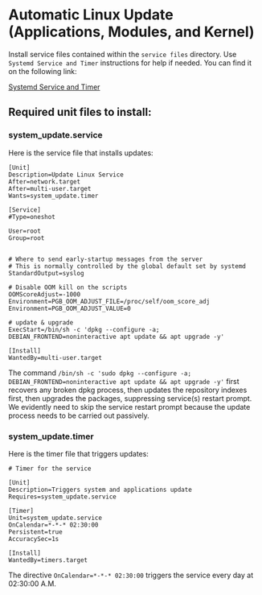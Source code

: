 # Automatic Linux Update (Applications, Modules, and Kernel)

Install service files contained within the `service files` directory. Use `Systemd Service and Timer` instructions for help if needed.
 You can find it on the following link:
 
[Systemd Service and Timer](../../Systemd%20Service%20and%20Timer/README.md)

## Required unit files to install:

### system_update.service

Here is the service file that installs updates:

```shell
[Unit]
Description=Update Linux Service
After=network.target
After=multi-user.target
Wants=system_update.timer

[Service]
#Type=oneshot

User=root
Group=root


# Where to send early-startup messages from the server
# This is normally controlled by the global default set by systemd
StandardOutput=syslog

# Disable OOM kill on the scripts
OOMScoreAdjust=-1000
Environment=PGB_OOM_ADJUST_FILE=/proc/self/oom_score_adj
Environment=PGB_OOM_ADJUST_VALUE=0

# update & upgrade
ExecStart=/bin/sh -c 'dpkg --configure -a; DEBIAN_FRONTEND=noninteractive apt update && apt upgrade -y'

[Install]
WantedBy=multi-user.target

```

The command `/bin/sh -c 'sudo dpkg --configure -a; DEBIAN_FRONTEND=noninteractive apt update && apt upgrade -y'` first recovers
 any broken dpkg process, then updates the repository indexes first, then upgrades the packages, suppressing service(s) restart
 prompt. We evidently need to skip the service restart prompt because the update process needs to be carried out passively.


### system_update.timer

Here is the timer file that triggers updates:

```shell
# Timer for the service

[Unit]
Description=Triggers system and applications update
Requires=system_update.service

[Timer]
Unit=system_update.service
OnCalendar=*-*-* 02:30:00
Persistent=true
AccuracySec=1s

[Install]
WantedBy=timers.target

```

The directive `OnCalendar=*-*-* 02:30:00` triggers the service every day at 02:30:00 A.M.



<!--

## restart the system on schedule

### system_restart.service

-->

